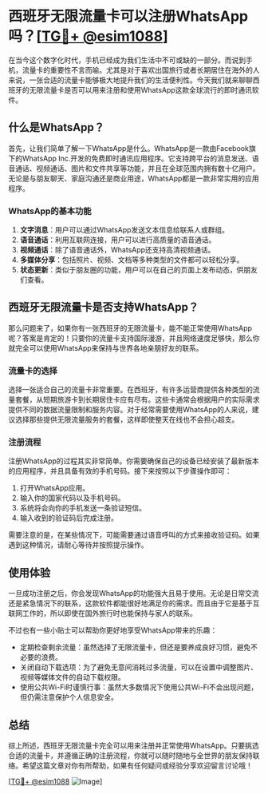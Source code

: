 # 西班牙无限流量卡可以注册WhatsApp吗？[[TG💪+ @esim1088](https://t.me/s/esim1088)]

在当今这个数字化时代，手机已经成为我们生活中不可或缺的一部分。而说到手机，流量卡的重要性不言而喻。尤其是对于喜欢出国旅行或者长期居住在海外的人来说，一张合适的流量卡能够极大地提升我们的生活便利性。今天我们就来聊聊西班牙的无限流量卡是否可以用来注册和使用WhatsApp这款全球流行的即时通讯软件。

## 什么是WhatsApp？

首先，让我们简单了解一下WhatsApp是什么。WhatsApp是一款由Facebook旗下的WhatsApp Inc.开发的免费即时通讯应用程序。它支持跨平台的消息发送、语音通话、视频通话、图片和文件共享等功能，并且在全球范围内拥有数十亿用户。无论是与朋友聊天、家庭沟通还是商业用途，WhatsApp都是一款非常实用的应用程序。

### WhatsApp的基本功能

1. **文字消息**：用户可以通过WhatsApp发送文本信息给联系人或群组。
2. **语音通话**：利用互联网连接，用户可以进行高质量的语音通话。
3. **视频通话**：除了语音通话外，WhatsApp还支持高清视频通话。
4. **多媒体分享**：包括照片、视频、文档等多种类型的文件都可以轻松分享。
5. **状态更新**：类似于朋友圈的功能，用户可以在自己的页面上发布动态，供朋友们查看。

## 西班牙无限流量卡是否支持WhatsApp？

那么问题来了，如果你有一张西班牙的无限流量卡，能不能正常使用WhatsApp呢？答案是肯定的！只要你的流量卡支持国际漫游，并且网络速度足够快，那么你就完全可以使用WhatsApp来保持与世界各地亲朋好友的联系。

### 流量卡的选择

选择一张适合自己的流量卡非常重要。在西班牙，有许多运营商提供各种类型的流量套餐，从短期旅游卡到长期居住卡应有尽有。这些卡通常会根据用户的实际需求提供不同的数据流量限制和服务内容。对于经常需要使用WhatsApp的人来说，建议选择那些提供无限流量服务的套餐，这样即使整天在线也不会担心超支。

### 注册流程

注册WhatsApp的过程其实非常简单。你需要确保自己的设备已经安装了最新版本的应用程序，并且具备有效的手机号码。接下来按照以下步骤操作即可：

1. 打开WhatsApp应用。
2. 输入你的国家代码以及手机号码。
3. 系统将会向你的手机发送一条验证短信。
4. 输入收到的验证码后完成注册。

需要注意的是，在某些情况下，可能需要通过语音呼叫的方式来接收验证码。如果遇到这种情况，请耐心等待并按照提示操作。

## 使用体验

一旦成功注册之后，你会发现WhatsApp的功能强大且易于使用。无论是日常交流还是紧急情况下的联系，这款软件都能很好地满足你的需求。而且由于它是基于互联网工作的，所以即使在国外旅行时也能保持与家人的联系。

不过也有一些小贴士可以帮助你更好地享受WhatsApp带来的乐趣：

- 定期检查剩余流量：虽然选择了无限流量卡，但还是要养成良好习惯，避免不必要的浪费。
- 关闭自动下载选项：为了避免无意间消耗过多流量，可以在设置中调整图片、视频等媒体文件的自动下载权限。
- 使用公共Wi-Fi时谨慎行事：虽然大多数情况下使用公共Wi-Fi不会出现问题，但仍需注意保护个人信息安全。

## 总结

综上所述，西班牙无限流量卡完全可以用来注册并正常使用WhatsApp。只要挑选合适的流量卡，并遵循正确的注册流程，你就可以随时随地与全世界的朋友保持联络。希望这篇文章对你有所帮助，如果有任何疑问或经验分享欢迎留言讨论哦！

[[TG💪+ @esim1088](https://t.me/s/esim1088) ![Image](https://i.postimg.cc/4NQfJmqS/Snipaste-2025-05-13-00-14-12.png)]
